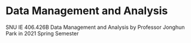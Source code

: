 # Data Management and Analysis
 SNU IE 406.426B Data Management and Analysis by Professor Jonghun Park in 2021 Spring Semester 
